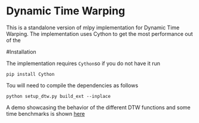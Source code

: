 # Dynamic Time Warping

This is a standalone version of mlpy implementation for Dynamic Time Warping. The implementation uses Cython to get the most performance out of the

#Installation

The implementation requires `Cython`so if you do not have it run

```
pip install Cython
```

Tou will need to compile the dependencies as follows

```
python setup_dtw.py build_ext --inplace
```

A demo showcasing the behavior of the different DTW functions and some time benchmarks is shown [here](__todo__)
